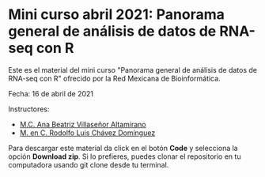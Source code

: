 # Mini curso abril 2021: Panorama general de análisis de datos de RNA-seq con R

Este es el material del mini curso "Panorama general de análisis de datos de RNA-seq con R" ofrecido por la Red Mexicana de Bioinformática.

Fecha: 16 de abril de 2021

Instructores:

- [M.C. Ana Beatriz Villaseñor Altamirano]()
- [M. en C. Rodolfo Luis Chávez Domínguez]()

Para descargar este material da click en el botón **Code** y selecciona la opción **Download zip**. Si lo prefieres, puedes clonar el repositorio en tu computadora usando git clone desde tu terminal.
